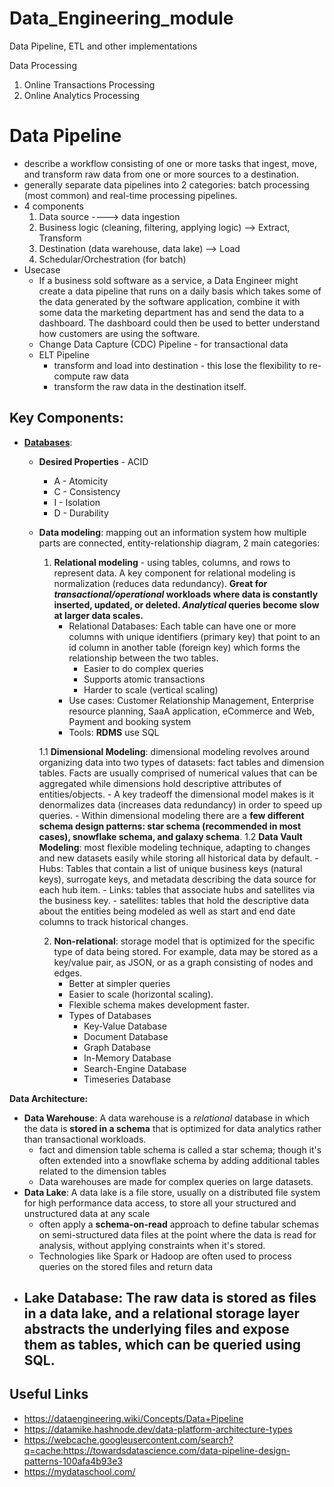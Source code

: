 # Data_Engineering_module
Data Pipeline, ETL and other implementations

Data Processing
1. Online Transactions Processing
2. Online Analytics Processing

# Data Pipeline
- describe a workflow consisting of one or more tasks that ingest, move, and transform raw data from one or more sources to a destination.
- generally separate data pipelines into 2 categories: batch processing (most common) and real-time processing pipelines.
- 4 components
  1. Data source   ----> data ingestion
  2. Business logic (cleaning, filtering, applying logic)  --> Extract, Transform
  3. Destination (data warehouse, data lake) --> Load
  4. Schedular/Orchestration (for batch)
- Usecase
  - If a business sold software as a service, a Data Engineer might create a data pipeline that runs on a daily basis which takes some of the data generated by the software application, combine it with some data the marketing department has and send the data to a dashboard. The dashboard could then be used to better understand how customers are using the software.
  - Change Data Capture (CDC) Pipeline - for transactional data
  - ELT Pipeline
    - transform and load into destination - this lose the flexibility to re-compute raw data
    - transform the raw data in the destination itself.



## Key Components:
- **[Databases](https://youtu.be/JZfeeyP-tCM)**:
  - **Desired Properties** - ACID
    - A - Atomicity
    - C - Consistency
    - I - Isolation
    - D - Durability
  - **Data modeling**: mapping out an information system how multiple parts are connected, entity-relationship diagram, 2 main categories:
    1. **Relational modeling** - using tables, columns, and rows to represent data.  A key component for relational modeling is normalization (reduces data redundancy).  **Great for *transactional/operational* workloads where data is constantly inserted, updated, or deleted. *Analytical* queries become slow at larger data scales.**
        - Relational Databases:  Each table can have one or more columns with unique identifiers (primary key) that point to an id column in another table (foreign key) which forms the relationship between the two tables.
            - Easier to do complex queries
            - Supports atomic transactions
            - Harder to scale (vertical scaling)
        - Use cases: Customer Relationship Management, Enterprise resource planning, SaaA application, eCommerce and Web, Payment and booking system
        - Tools: **RDMS** use SQL
    
    1.1 **Dimensional Modeling**: dimensional modeling revolves around organizing data into two types of datasets: fact tables and dimension tables. Facts are usually comprised of numerical values that can be aggregated while dimensions hold descriptive attributes of entities/objects.
        - A key tradeoff the dimensional model makes is it denormalizes data (increases data redundancy) in order to speed up queries.
        - Within dimensional modeling there are a **few different schema design patterns: star schema (recommended in most cases), snowflake schema, and galaxy schema**.
    1.2 **Data Vault Modeling**: most flexible modeling technique, adapting to changes and new datasets easily while storing all historical data by default.
        - Hubs: Tables that contain a list of unique business keys (natural keys), surrogate keys, and metadata describing the data source for each hub item.
        - Links: tables that associate hubs and satellites via the business key.
        - satellites: tables that hold the descriptive data about the entities being modeled as well as start and end date columns to track historical changes.

    2. **Non-relational**: storage model that is optimized for the specific type of data being stored. For example, data may be stored as a key/value pair, as JSON, or as a graph consisting of nodes and edges.
          - Better at simpler queries
          - Easier to scale (horizontal scaling).
          - Flexible schema makes development faster. 
        - Types of Databases
            - Key-Value Database
            - Document Database
            - Graph Database
            - In-Memory Database
            - Search-Engine Database
            - Timeseries Database

**Data Architecture:**
- **Data Warehouse**: A data warehouse is a *relational* database in which the data is **stored in a schema** that is optimized for data analytics rather than transactional workloads.
  - fact and dimension table schema is called a star schema; though it's often extended into a snowflake schema by adding additional tables related to the dimension tables
  - Data warehouses are made for complex queries on large datasets.
- **Data Lake**: A data lake is a file store, usually on a distributed file system for high performance data access, to store all your structured and unstructured data at any scale
  - often apply a **schema-on-read** approach to define tabular schemas on semi-structured data files at the point where the data is read for analysis, without applying constraints when it's stored.
  - Technologies like Spark or Hadoop are often used to process queries on the stored files and return data
- **Lake Database**: The raw data is stored as files in a data lake, and a relational storage layer abstracts the underlying files and expose them as tables, which can be queried using SQL.
  - 
## Useful Links
- https://dataengineering.wiki/Concepts/Data+Pipeline
- https://datamike.hashnode.dev/data-platform-architecture-types
- https://webcache.googleusercontent.com/search?q=cache:https://towardsdatascience.com/data-pipeline-design-patterns-100afa4b93e3
- https://mydataschool.com/


